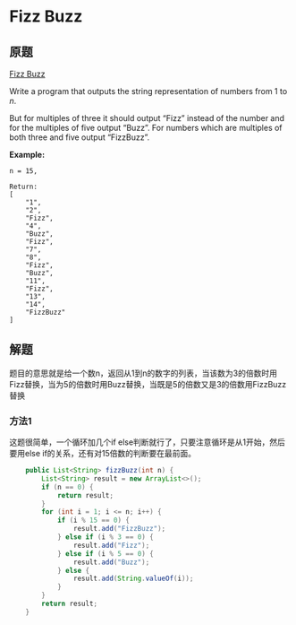# Fizz Buzz 

## 原题

[Fizz Buzz ](https://leetcode.com/explore/interview/card/top-interview-questions-easy/102/math/743/)

Write a program that outputs the string representation of numbers from 1 to *n*.

But for multiples of three it should output “Fizz” instead of the number and for the multiples of five output “Buzz”. For numbers which are multiples of both three and five output “FizzBuzz”.

**Example:**

```
n = 15,

Return:
[
    "1",
    "2",
    "Fizz",
    "4",
    "Buzz",
    "Fizz",
    "7",
    "8",
    "Fizz",
    "Buzz",
    "11",
    "Fizz",
    "13",
    "14",
    "FizzBuzz"
]
```

## 解题

题目的意思就是给一个数n，返回从1到n的数字的列表，当该数为3的倍数时用Fizz替换，当为5的倍数时用Buzz替换，当既是5的倍数又是3的倍数用FizzBuzz替换

### 方法1

这题很简单，一个循环加几个if else判断就行了，只要注意循环是从1开始，然后要用else if的关系，还有对15倍数的判断要在最前面。

```java
	public List<String> fizzBuzz(int n) {
		List<String> result = new ArrayList<>();
		if (n == 0) {
			return result;
		}
		for (int i = 1; i <= n; i++) {
			if (i % 15 == 0) {
				result.add("FizzBuzz");
			} else if (i % 3 == 0) {
				result.add("Fizz");
			} else if (i % 5 == 0) {
				result.add("Buzz");
			} else {
				result.add(String.valueOf(i));
			}
		}
		return result;
	}
```





